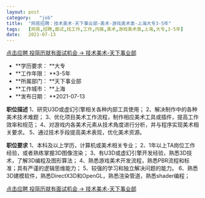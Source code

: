```yaml
---
layout:	post
category:	"job"
title:	"网易招聘：技术美术-天下事业部-美术-游戏美术类-上海大专3-5年"
tags:	[网易,招聘,面试,找工作,工作,内推,美术,游戏美术类,上海,大专,3-5年]
date:	2021-07-13
---
```


[点击应聘 投简历就有面试机会 -> 技术美术-天下事业部](http://mobile.bole.netease.com/bole/boleDetail?id=33405&employeeId=346f03c3cda5f04c&key=all)



- **学历要求： **大专
- **工作年限： **3-5年
- **所属部门： **天下事业部
- **工作城市： **上海
- **发布日期： **2021-07-13



**职位描述**
1、研究U3D或虚幻引擎相关各种内部工具使用；
2、解决制作中的各种美术技术难题；
3、优化项目美术工作流程，制作相应美术工具或插件，提高工作效率和规范；
4、对游戏内各美术元素从技术角度进行分析，并与程序实现美术相关要求。
5、通过技术手段提高美术表现，优化美术资源。



**职位要求**
1、本科及以上学历，计算机或美术相关专业；
2、1年以上TA岗位工作经验，或者熟练掌握3D图像渲染；
3、有U3D或虚幻引擎开发经验，熟悉3D技术，了解3D编程及图形算法；
4、熟悉游戏美术开发流程，熟悉PBR流程和标准；具有严谨的逻辑思维能力；
5、较强的学习和独立解决问题的能力。
6、熟悉3D建模软件，熟悉DirectX3D和OpenGL，熟悉渲染管道，熟悉shader编程；



[点击应聘 投简历就有面试机会 -> 技术美术-天下事业部](http://mobile.bole.netease.com/bole/boleDetail?id=33405&employeeId=346f03c3cda5f04c&key=all)